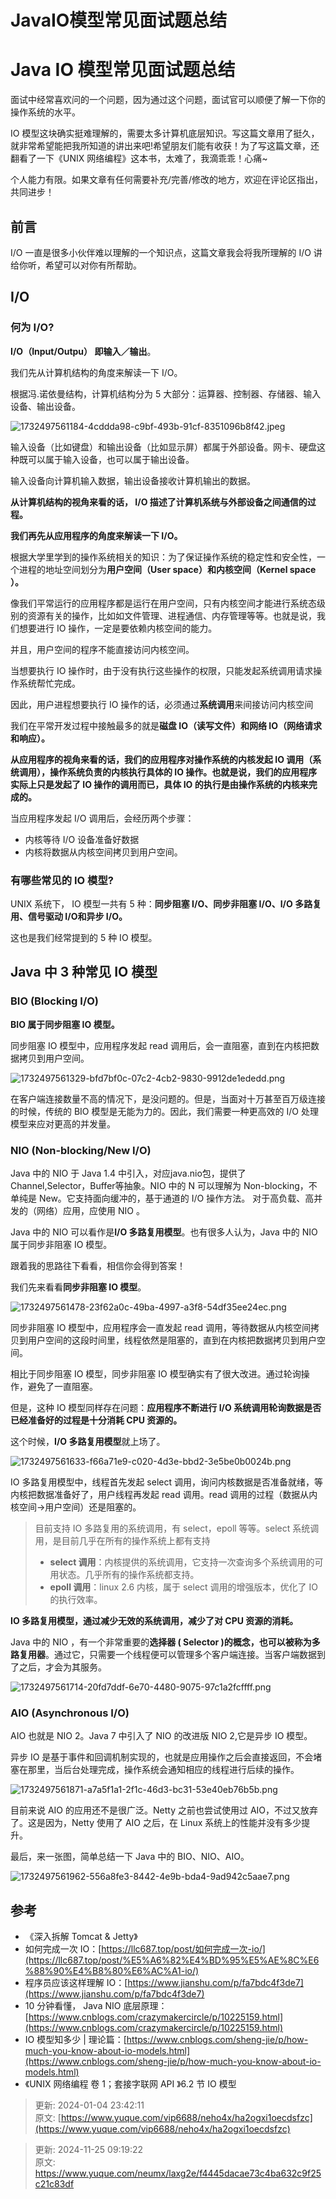 # JavaIO模型常见面试题总结

# Java IO 模型常见面试题总结
面试中经常喜欢问的一个问题，因为通过这个问题，面试官可以顺便了解一下你的操作系统的水平。

IO 模型这块确实挺难理解的，需要太多计算机底层知识。写这篇文章用了挺久，就非常希望能把我所知道的讲出来吧!希望朋友们能有收获！为了写这篇文章，还翻看了一下《UNIX 网络编程》这本书，太难了，我滴乖乖！心痛~

个人能力有限。如果文章有任何需要补充/完善/修改的地方，欢迎在评论区指出，共同进步！

## 前言
I/O 一直是很多小伙伴难以理解的一个知识点，这篇文章我会将我所理解的 I/O 讲给你听，希望可以对你有所帮助。

## I/O
### 何为 I/O?
**I/O（Input/Outpu） 即输入／输出**。

我们先从计算机结构的角度来解读一下 I/O。

根据冯.诺依曼结构，计算机结构分为 5 大部分：运算器、控制器、存储器、输入设备、输出设备。

![1732497561184-4cddda98-c9bf-493b-91cf-8351096b8f42.jpeg](./img/NT4-tjDBDkpqODzf/1732497561184-4cddda98-c9bf-493b-91cf-8351096b8f42-192724.jpeg)

输入设备（比如键盘）和输出设备（比如显示屏）都属于外部设备。网卡、硬盘这种既可以属于输入设备，也可以属于输出设备。

输入设备向计算机输入数据，输出设备接收计算机输出的数据。

**从计算机结构的视角来看的话， I/O 描述了计算机系统与外部设备之间通信的过程。**

**我们再先从应用程序的角度来解读一下 I/O。**

根据大学里学到的操作系统相关的知识：为了保证操作系统的稳定性和安全性，一个进程的地址空间划分为**用户空间（User space）****和****内核空间（Kernel space ）。**

像我们平常运行的应用程序都是运行在用户空间，只有内核空间才能进行系统态级别的资源有关的操作，比如如文件管理、进程通信、内存管理等等。也就是说，我们想要进行 IO 操作，一定是要依赖内核空间的能力。

并且，用户空间的程序不能直接访问内核空间。

当想要执行 IO 操作时，由于没有执行这些操作的权限，只能发起系统调用请求操作系统帮忙完成。

因此，用户进程想要执行 IO 操作的话，必须通过**系统调用**来间接访问内核空间

我们在平常开发过程中接触最多的就是**磁盘 IO（读写文件）****和****网络 IO（网络请求和响应）。**

**从应用程序的视角来看的话，我们的应用程序对操作系统的内核发起 IO 调用（系统调用），操作系统负责的内核执行具体的 IO 操作。也就是说，我们的应用程序实际上只是发起了 IO 操作的调用而已，具体 IO 的执行是由操作系统的内核来完成的。**

当应用程序发起 I/O 调用后，会经历两个步骤：

+ 内核等待 I/O 设备准备好数据
+ 内核将数据从内核空间拷贝到用户空间。

### 有哪些常见的 IO 模型?
UNIX 系统下， IO 模型一共有 5 种：**同步阻塞 I/O、同步非阻塞 I/O、I/O 多路复用、信号驱动 I/O和异步 I/O。**

这也是我们经常提到的 5 种 IO 模型。

## Java 中 3 种常见 IO 模型
### BIO (Blocking I/O)
**BIO 属于同步阻塞 IO 模型。**

同步阻塞 IO 模型中，应用程序发起 read 调用后，会一直阻塞，直到在内核把数据拷贝到用户空间。

![1732497561329-bfd7bf0c-07c2-4cb2-9830-9912de1ededd.png](./img/NT4-tjDBDkpqODzf/1732497561329-bfd7bf0c-07c2-4cb2-9830-9912de1ededd-449700.png)

在客户端连接数量不高的情况下，是没问题的。但是，当面对十万甚至百万级连接的时候，传统的 BIO 模型是无能为力的。因此，我们需要一种更高效的 I/O 处理模型来应对更高的并发量。

### NIO (Non-blocking/New I/O)
Java 中的 NIO 于 Java 1.4 中引入，对应java.nio包，提供了Channel,Selector，Buffer等抽象。NIO 中的 N 可以理解为 Non-blocking，不单纯是 New。它支持面向缓冲的，基于通道的 I/O 操作方法。 对于高负载、高并发的（网络）应用，应使用 NIO 。

Java 中的 NIO 可以看作是**I/O 多路复用模型**。也有很多人认为，Java 中的 NIO 属于同步非阻塞 IO 模型。

跟着我的思路往下看看，相信你会得到答案！

我们先来看看**同步非阻塞 IO 模型**。

![1732497561478-23f62a0c-49ba-4997-a3f8-54df35ee24ec.png](./img/NT4-tjDBDkpqODzf/1732497561478-23f62a0c-49ba-4997-a3f8-54df35ee24ec-123316.png)

同步非阻塞 IO 模型中，应用程序会一直发起 read 调用，等待数据从内核空间拷贝到用户空间的这段时间里，线程依然是阻塞的，直到在内核把数据拷贝到用户空间。

相比于同步阻塞 IO 模型，同步非阻塞 IO 模型确实有了很大改进。通过轮询操作，避免了一直阻塞。

但是，这种 IO 模型同样存在问题：**应用程序不断进行 I/O 系统调用轮询数据是否已经准备好的过程是十分消耗 CPU 资源的。**

这个时候，**I/O 多路复用模型**就上场了。

![1732497561633-f66a71e9-c020-4d3e-bbd2-3e5be0b0024b.png](./img/NT4-tjDBDkpqODzf/1732497561633-f66a71e9-c020-4d3e-bbd2-3e5be0b0024b-484781.png)

IO 多路复用模型中，线程首先发起 select 调用，询问内核数据是否准备就绪，等内核把数据准备好了，用户线程再发起 read 调用。read 调用的过程（数据从内核空间->用户空间）还是阻塞的。

> 目前支持 IO 多路复用的系统调用，有 select，epoll 等等。select 系统调用，是目前几乎在所有的操作系统上都有支持
>
> + **select 调用**：内核提供的系统调用，它支持一次查询多个系统调用的可用状态。几乎所有的操作系统都支持。
> + **epoll 调用**：linux 2.6 内核，属于 select 调用的增强版本，优化了 IO 的执行效率。
>

**IO 多路复用模型，通过减少无效的系统调用，减少了对 CPU 资源的消耗。**

Java 中的 NIO ，有一个非常重要的**选择器 ( Selector )****的概念，也可以被称为****多路复用器**。通过它，只需要一个线程便可以管理多个客户端连接。当客户端数据到了之后，才会为其服务。

![1732497561714-20fd7ddf-6e70-4480-9075-97c1a2fcffff.png](./img/NT4-tjDBDkpqODzf/1732497561714-20fd7ddf-6e70-4480-9075-97c1a2fcffff-474771.png)

### AIO (Asynchronous I/O)
AIO 也就是 NIO 2。Java 7 中引入了 NIO 的改进版 NIO 2,它是异步 IO 模型。

异步 IO 是基于事件和回调机制实现的，也就是应用操作之后会直接返回，不会堵塞在那里，当后台处理完成，操作系统会通知相应的线程进行后续的操作。

![1732497561871-a7a5f1a1-2f1c-46d3-bc31-53e40eb76b5b.png](./img/NT4-tjDBDkpqODzf/1732497561871-a7a5f1a1-2f1c-46d3-bc31-53e40eb76b5b-567719.png)

目前来说 AIO 的应用还不是很广泛。Netty 之前也尝试使用过 AIO，不过又放弃了。这是因为，Netty 使用了 AIO 之后，在 Linux 系统上的性能并没有多少提升。

最后，来一张图，简单总结一下 Java 中的 BIO、NIO、AIO。

![1732497561962-556a8fe3-8442-4e9b-bda4-9ad942c5aae7.png](./img/NT4-tjDBDkpqODzf/1732497561962-556a8fe3-8442-4e9b-bda4-9ad942c5aae7-780685.png)

## 参考
+ 《深入拆解 Tomcat & Jetty》
+ 如何完成一次 IO：[https://llc687.top/post/如何完成一次-io/](https://llc687.top/post/%E5%A6%82%E4%BD%95%E5%AE%8C%E6%88%90%E4%B8%80%E6%AC%A1-io/)
+ 程序员应该这样理解 IO：[https://www.jianshu.com/p/fa7bdc4f3de7](https://www.jianshu.com/p/fa7bdc4f3de7)
+ 10 分钟看懂， Java NIO 底层原理：[https://www.cnblogs.com/crazymakercircle/p/10225159.html](https://www.cnblogs.com/crazymakercircle/p/10225159.html)
+ IO 模型知多少 | 理论篇：[https://www.cnblogs.com/sheng-jie/p/how-much-you-know-about-io-models.html](https://www.cnblogs.com/sheng-jie/p/how-much-you-know-about-io-models.html)
+ 《UNIX 网络编程 卷 1；套接字联网 API 》6.2 节 IO 模型



> 更新: 2024-01-04 23:42:11  
原文: [https://www.yuque.com/vip6688/neho4x/ha2ogxi1oecdsfzc](https://www.yuque.com/vip6688/neho4x/ha2ogxi1oecdsfzc)
>



> 更新: 2024-11-25 09:19:22  
> 原文: <https://www.yuque.com/neumx/laxg2e/f4445dacae73c4ba632c9f25c21c83df>